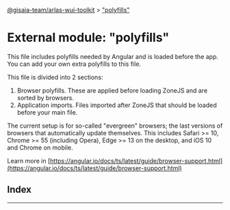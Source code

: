 [@gisaia-team/arlas-wui-toolkit](../README.md) > ["polyfills"](../modules/_polyfills_.md)

# External module: "polyfills"

This file includes polyfills needed by Angular and is loaded before the app. You can add your own extra polyfills to this file.

This file is divided into 2 sections:

1.  Browser polyfills. These are applied before loading ZoneJS and are sorted by browsers.
2.  Application imports. Files imported after ZoneJS that should be loaded before your main file.

The current setup is for so-called "evergreen" browsers; the last versions of browsers that automatically update themselves. This includes Safari >= 10, Chrome >= 55 (including Opera), Edge >= 13 on the desktop, and iOS 10 and Chrome on mobile.

Learn more in [https://angular.io/docs/ts/latest/guide/browser-support.html](https://angular.io/docs/ts/latest/guide/browser-support.html)

## Index

---

